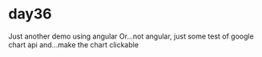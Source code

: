 # day36
Just another demo using angular
Or...not angular, just some test of google chart api and...make the chart clickable
